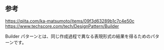 ## 参考
https://qiita.com/ka-matsumoto/items/09f3d63289b1c7c4e50c
https://www.techscore.com/tech/DesignPattern/Builder

Builder パターンとは、同じ作成過程で異なる表現形式の結果を得るためのパターンです。
